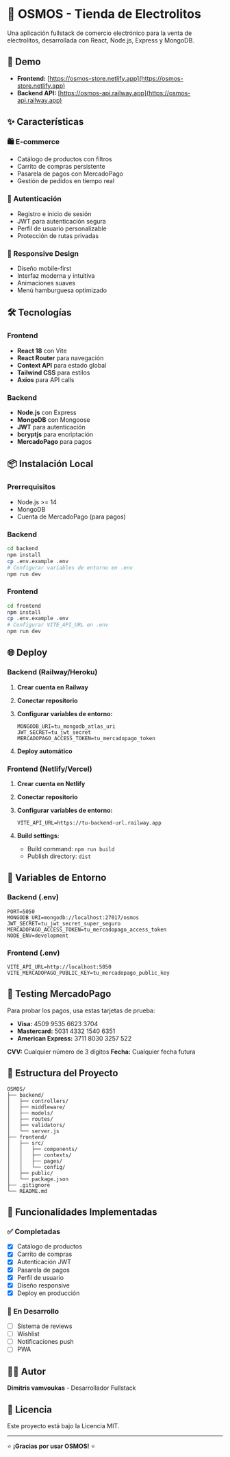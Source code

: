 # 🥤 OSMOS - Tienda de Electrolitos

Una aplicación fullstack de comercio electrónico para la venta de electrolitos, desarrollada con React, Node.js, Express y MongoDB.

## 🚀 Demo

- **Frontend:** [https://osmos-store.netlify.app](https://osmos-store.netlify.app)
- **Backend API:** [https://osmos-api.railway.app](https://osmos-api.railway.app)

## ✨ Características

### 🛍️ E-commerce
- Catálogo de productos con filtros
- Carrito de compras persistente
- Pasarela de pagos con MercadoPago
- Gestión de pedidos en tiempo real

### 🔐 Autenticación
- Registro e inicio de sesión
- JWT para autenticación segura
- Perfil de usuario personalizable
- Protección de rutas privadas

### 📱 Responsive Design
- Diseño mobile-first
- Interfaz moderna y intuitiva
- Animaciones suaves
- Menú hamburguesa optimizado

## 🛠️ Tecnologías

### Frontend
- **React 18** con Vite
- **React Router** para navegación
- **Context API** para estado global
- **Tailwind CSS** para estilos
- **Axios** para API calls

### Backend
- **Node.js** con Express
- **MongoDB** con Mongoose
- **JWT** para autenticación
- **bcryptjs** para encriptación
- **MercadoPago** para pagos

## 📦 Instalación Local

### Prerrequisitos
- Node.js >= 14
- MongoDB
- Cuenta de MercadoPago (para pagos)

### Backend
```bash
cd backend
npm install
cp .env.example .env
# Configurar variables de entorno en .env
npm run dev
```

### Frontend
```bash
cd frontend
npm install
cp .env.example .env
# Configurar VITE_API_URL en .env
npm run dev
```

## 🌐 Deploy

### Backend (Railway/Heroku)

1. **Crear cuenta en Railway**
2. **Conectar repositorio**
3. **Configurar variables de entorno:**
   ```
   MONGODB_URI=tu_mongodb_atlas_uri
   JWT_SECRET=tu_jwt_secret
   MERCADOPAGO_ACCESS_TOKEN=tu_mercadopago_token
   ```

4. **Deploy automático**

### Frontend (Netlify/Vercel)

1. **Crear cuenta en Netlify**
2. **Conectar repositorio**
3. **Configurar variables de entorno:**
   ```
   VITE_API_URL=https://tu-backend-url.railway.app
   ```

4. **Build settings:**
   - Build command: `npm run build`
   - Publish directory: `dist`

## 🔧 Variables de Entorno

### Backend (.env)
```env
PORT=5050
MONGODB_URI=mongodb://localhost:27017/osmos
JWT_SECRET=tu_jwt_secret_super_seguro
MERCADOPAGO_ACCESS_TOKEN=tu_mercadopago_access_token
NODE_ENV=development
```

### Frontend (.env)
```env
VITE_API_URL=http://localhost:5050
VITE_MERCADOPAGO_PUBLIC_KEY=tu_mercadopago_public_key
```

## 🧪 Testing MercadoPago

Para probar los pagos, usa estas tarjetas de prueba:

- **Visa:** 4509 9535 6623 3704
- **Mastercard:** 5031 4332 1540 6351
- **American Express:** 3711 8030 3257 522

**CVV:** Cualquier número de 3 dígitos
**Fecha:** Cualquier fecha futura

## 📁 Estructura del Proyecto

```
OSMOS/
├── backend/
│   ├── controllers/
│   ├── middleware/
│   ├── models/
│   ├── routes/
│   ├── validators/
│   └── server.js
├── frontend/
│   ├── src/
│   │   ├── components/
│   │   ├── contexts/
│   │   ├── pages/
│   │   └── config/
│   ├── public/
│   └── package.json
├── .gitignore
└── README.md
```

## 🚀 Funcionalidades Implementadas

### ✅ Completadas
- [x] Catálogo de productos
- [x] Carrito de compras
- [x] Autenticación JWT
- [x] Pasarela de pagos
- [x] Perfil de usuario
- [x] Diseño responsive
- [x] Deploy en producción

### 🔄 En Desarrollo
- [ ] Sistema de reviews
- [ ] Wishlist
- [ ] Notificaciones push
- [ ] PWA

## 👨‍💻 Autor

**Dimitris vamvoukas** - Desarrollador Fullstack

## 📄 Licencia

Este proyecto está bajo la Licencia MIT.

---

⭐ **¡Gracias por usar OSMOS!** ⭐ 
